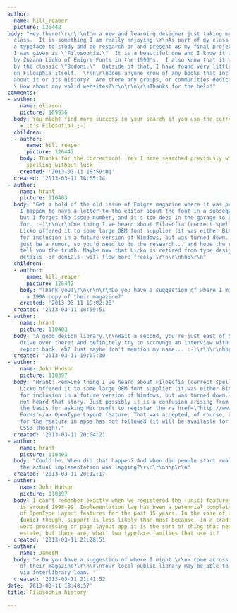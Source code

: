 ```yaml
---
author:
  name: hill_reaper
  picture: 126442
body: "Hey there!\r\n\r\nI'm a new and learning designer just taking my first typography
  class.  It is something I am really enjoying.\r\nAs part of my class, I was assigned
  a typeface to study and do research on and present as my final project.  The face
  I was given is \"Filosophia.\"  It is a beautiful one and I know it was developed
  by Zuzana Licko of Emigre Fonts in the 1990's.  I also know that it was inspired
  by the classic \"Bodoni.\"  Outside of that, I have found very little information
  on Filosphia itself.  \r\n\r\nDoes anyone know of any books that include information
  about it or its history?  Are there any groups, or communities dedicated to Filosophia?
  \ How about any valid websites?\r\n\r\n\r\nThanks for the help!"
comments:
- author:
    name: eliason
    picture: 109936
  body: You might find more success in your search if you use the correct spelling
    - it's Filosofia! ;-)
  children:
  - author:
      name: hill_reaper
      picture: 126442
    body: Thanks for the correction!  Yes I have searched previously with the correct
      spelling without luck
    created: '2013-03-11 18:59:01'
  created: '2013-03-11 18:55:14'
- author:
    name: hrant
    picture: 110403
  body: "Get a hold of the old issue of Emigre magazine where it was premiered. (BTW,
    I happen to have a letter-to-the editor about the font in a subsequent issue,
    but I forget the issue number, and it's too deep in the garage to bother looking
    for. :-)\r\n\r\nOne thing I've heard about Filosofia (correct spelling) is that
    Licko offered it to some large OEM font supplier (it was either Bitstream or Monotype)
    for inclusion in a future version of Windows, but was turned down. But that could
    just be a rumor, so you'd need to do the research... and hope the right people
    tell you the truth. Maybe now that Licko is retired from type design (?) such
    details -or denials- will flow more freely.\r\n\r\nhhp\r\n"
  children:
  - author:
      name: hill_reaper
      picture: 126442
    body: "Thank you!\r\n\r\n\r\nDo you have a suggestion of where I might come across
      a 1996 copy of their magazine?"
    created: '2013-03-11 19:02:20'
  created: '2013-03-11 18:59:51'
- author:
    name: hrant
    picture: 110403
  body: "A good design library.\r\nWait a second, you're just east of Sacramento -
    drive over there! And definitely try to scrounge an interview with Licko. And
    report back, eh? Just maybe don't mention my name... :-)\r\n\r\nhhp\r\n"
  created: '2013-03-11 19:07:30'
- author:
    name: John Hudson
    picture: 110397
  body: "Hrant: <em>One thing I've heard about Filosofia (correct spelling) is that
    Licko offered it to some large OEM font supplier (it was either Bitstream or Monotype)
    for inclusion in a future version of Windows, but was turned down.</em>\r\n\r\nI've
    not heard that story. Just possibly it is a confusion arising from Filosofia being
    the basis for asking Microsoft to register the <a href=\"http://www.microsoft.com/typography/otspec/features_uz.htm#unic\">'Unicase
    Forms'</a> OpenType Layout feature. That was accepted, of course, but support
    for the feature in apps has not followed (it will be available for webfonts with
    CSS3 though)."
  created: '2013-03-11 20:04:21'
- author:
    name: hrant
    picture: 110403
  body: "Could be. When did that happen? And when did people start realizing that
    the actual implementation was lagging?\r\n\r\nhhp\r\n"
  created: '2013-03-11 20:12:17'
- author:
    name: John Hudson
    picture: 110397
  body: I can't remember exactly when we registered the {unic} feature, but my guess
    is around 1998-99. Implementation lag has been a perennial complaint for a lot
    of OpenType Layout features for the past 15 years. In the case of a feature like
    {unic} though, support is less likely than most because, in a traditional desktop
    word processing or page layout app it is the sort of thing that needs UI real
    estate, but there are, what, two typeface families that use it?
  created: '2013-03-11 21:28:51'
- author:
    name: JamesM
  body: "> Do you have a suggestion of where I might \r\n> come across a 1996 copy
    of their magazine?\r\n\r\nYour local public library may be able to get a copy
    via interlibrary loan. "
  created: '2013-03-11 21:41:52'
date: '2013-03-11 18:48:57'
title: Filosophia history

---
```

